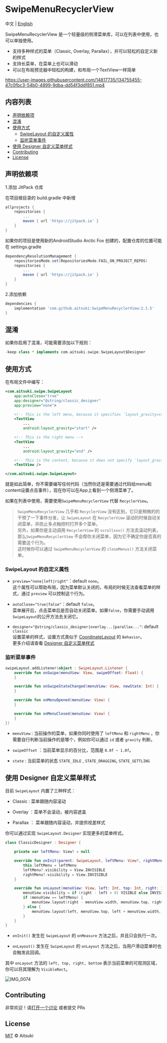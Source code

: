 # SwipeMenuRecyclerView

中文 | [English](README.en.md)

SwipeMenuRecyclerView 是一个轻量级的侧滑菜单库，可以在列表中使用，也可以单独使用。

- 支持多种样式的菜单（Classic, Overlay, Parallax），并可以轻松的自定义新的样式
- 支持长菜单，在菜单上也可以滑动
- 可以在布局预览器中轻松的构建，和布局一个TextView一样简单

https://user-images.githubusercontent.com/14817735/134755455-47c0fbc3-54b0-4899-9dba-dd54f3ddf851.mp4

## 内容列表

- [声明依赖项](#声明依赖项)
- [混淆](#混淆)
- [使用方式](#使用方式)
  - [SwipeLayout 的自定义属性](#swipelayout-的自定义属性)
  - [监听菜单事件](#监听菜单事件)
- [使用 Designer 自定义菜单样式](#使用-designer-自定义菜单样式)
- [Contributing](#contributing)
- [License](#license)

## 声明依赖项

1.添加 JitPack 仓库

在项目根目录的 build.gradle 中新增

```groovy
allprojects {
    repositories {
        ...
        maven { url 'https://jitpack.io' }
    }
}
```

如果你的项目是使用新的AndroidStudio Arctic Fox 创建的，配置仓库的位置可能在 settings.gradle

```groovy
dependencyResolutionManagement {
    repositoriesMode.set(RepositoriesMode.FAIL_ON_PROJECT_REPOS)
    repositories {
        ...
        maven { url 'https://jitpack.io' }
    }
}
```

2.添加依赖

```groovy
dependencies {
    implementation 'com.github.aitsuki:SwipeMenuRecyclerView:2.1.5'
}
```

## 混淆

如果你启用了混淆，可能需要添加以下规则：

```groovy
-keep class * implements com.aitsuki.swipe.SwipeLayout$Designer
```

## 使用方式

在布局文件中编写：

```xml
<com.aitsuki.swipe.SwipeLayout
    app:autoClose="true"
    app:designer="@string/classic_designer"
    app:preview="none">

    <!-- This is the left menu, because it specifies `layout_gravity=start` -->
    <TextView
        ...
        android:layout_gravity="start" />

    <!-- This is the right menu -->
    <TextView
        ...
        android:layout_gravity="end" />

    <!-- This is the content, because it dows not specify `layout_gravity` -->
    <TextView />

</com.aitsuki.swipe.SwipeLayout>
```

就是如此简单，你不需要编写任何代码（当然你还是需要通过代码给menu和content设置点击事件），现在你可以在App上看到一个侧滑菜单了。

如果在列表中使用，需要使用`SwipeMenuRecyclerView` 代替 `RecyclerView`。

> `SwipeMenuRecyclerView` 几乎和 `RecyclerView` 没有区别，它只是稍微的的干预了一下事件分发，让 `SwipeLayout` 在 `RecyclerView` 滚动的时候自动关闭菜单，并防止多点触控时打开多个菜单。  
> 另外，如果你是主动调用 `RecyclerView` 的 `scrollxxx()` 方法去滚动列表，那么`SwipeMenuRecyclerView` 不会帮你关闭菜单，因为它不确定你是否真的需要这个行为。  
> 这时候你可以通过 `SwipeMenuRecyclerView` 的 `closeMenus()` 方法关闭菜单。

### SwipeLayout 的自定义属性

- `preview="none|left|right"`：default `none`。  
  这个属性可以帮助布局，因为菜单默认关闭的，布局的时候无法查看菜单的样式，通过 `preview` 可以控制这个行为。

- `autoClose="true|false"`：default `false`。  
  菜单展开后，点击菜单后是否自动关闭菜单。如果`false`，你需要手动调用`SwipeLayout`的公开方法去关闭它。

- `designer="@string/classic_designer|overlay...|parallax..."`: default `classic`  
  设置菜单的样式，设置方式类似于 [CoordinateLayout](https://developer.android.com/reference/androidx/coordinatorlayout/widget/CoordinatorLayout) 的 `Behavior`。  
  更多介绍请查看 [Designer 自定义菜单样式](#使用-designer-自定义菜单样式)

### 监听菜单事件

```kotlin
swipeLayout.addListener(object : SwipeLayout.Listener {
    override fun onSwipe(menuView: View, swipeOffset: Float) {
    }

    override fun onSwipeStateChanged(menuView: View, newState: Int) {
    }

    override fun onMenuOpened(menuView: View) {
    }

    override fun onMenuClosed(menuView: View) {
    }
})
```

- `menuView` : 当前操作的菜单，如果你同时使用了 `leftMenu` 和 `rightMenu` ，你需要自行判断当前操作的是哪个，例如你可以通过 `id` 或者 `gravity` 判断。

- `swipeOffset` ：当前菜单显示的百分比，范围是 `0.0f ~ 1.0f`。

- `state` : 当前菜单的状态 `STATE_IDLE` , `STATE_DRAGGING`, `STATE_SETTLING`

## 使用 Designer 自定义菜单样式

目前 `SwipeLayout` 内置了三种样式：

- Classic : 菜单跟随内容滚动

- Overlay ：菜单不会滚动，被内容遮盖

- Parallax ： 菜单跟随内容滚动，并提供视差样式

你可以通过实现 `SwipeLayout.Designer` 实现更多的菜单样式。

```kotlin
class ClassicDesigner : Designer {

    private var leftMenu: View? = null

    override fun onInit(parent: SwipeLayout, leftMenu: View?, rightMenu: View?) {
        this.leftMenu = leftMenu
        leftMenu?.visibility = View.INVISIBLE
        rightMenu?.visibility = View.INVISIBLE
    }

    override fun onLayout(menuView: View, left: Int, top: Int, right: Int, bottom: Int) {
        menuView.visibility = if (right - left > 0) VISIBLE else INVISIBLE
        if (menuView == leftMenu) {
            menuView.layout(right - menuView.width, menuView.top, right, menuView.bottom)
        } else {
            menuView.layout(left, menuView.top, left + menuView.width, menuView.bottom)
        }
    }
}
```

- `onInit()` 发生在 `SwipeLayout` 的 `onMeasure` 方法之后，并且只会执行一次。

- `onLayout()` 发生在 `SwipeLayout` 的 `onLayout` 方法之后，当用户滑动菜单时也会触发此回调。

其中 `onLayout` 方法的 `left, top, right, bottom` 表示当前菜单的可观测区域，你可以将其理解为 `VisibleRect`。

![IMG_0074](https://user-images.githubusercontent.com/14817735/134761136-c8dfea17-d7e1-4618-8ec3-7b8b60831c0e.PNG)

## Contributing

非常欢迎！请[打开一个讨论](https://github.com/aitsuki/SwipeMenuRecyclerView/issues/new) 或者提交 PRs

## License

[MIT](LICENSE) © Aitsuki
